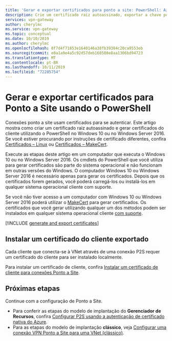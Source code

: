 ```yaml
---
title: 'Gerar e exportar certificados para ponto a site: PowerShell: Azure | Microsoft Docs'
description: Crie um certificado raiz autoassinado, exportar a chave pública e gerar os certificados do cliente usando o PowerShell no Windows 10 ou no Windows Server 2016.
services: vpn-gateway
author: cherylmc
ms.service: vpn-gateway
ms.topic: conceptual
ms.date: 10/10/2019
ms.author: cherylmc
ms.openlocfilehash: 8f7d4f71853e1640146a38fb39384c20ca9553eb
ms.sourcegitcommit: e0a1a9e4a5c92d57deb168580e8aa1306bd94723
ms.translationtype: MT
ms.contentlocale: pt-BR
ms.lasthandoff: 10/11/2019
ms.locfileid: "72285754"
---
```

# <a name="generate-and-export-certificates-for-point-to-site-using-powershell"></a>Gerar e exportar certificados para Ponto a Site usando o PowerShell

Conexões ponto a site usam certificados para se autenticar. Este artigo mostra como criar um certificado raiz autoassinado e gerar certificados do cliente utilizando o PowerShell no Windows 10 ou no Windows Server 2016. Se você estiver procurando por instruções de certificado diferentes, confira [Certificados – Linux](vpn-gateway-certificates-point-to-site-linux.md) ou [Certificados – MakeCert](vpn-gateway-certificates-point-to-site-makecert.md).

Execute as etapas deste artigo em um computador que executa o Windows 10 ou no Windows Server 2016. Os cmdlets do PowerShell que você utiliza para gerar certificados são parte do sistema operacional e não funcionam em outras versões do Windows. O computador Windows 10 ou Windows Server 2016 é necessário apenas para gerar os certificados. Depois que os certificados forem gerados, você poderá carregá-los ou instalá-los em qualquer sistema operacional cliente com suporte.

Se você não tiver acesso a um computador com Windows 10 ou Windows Server 2016 poderá utilizar o [MakeCert](vpn-gateway-certificates-point-to-site-makecert.md) para gerar certificados. Os certificados que você gerar utilizando qualquer um dos métodos podem ser instalados em qualquer sistema operacional cliente [com suporte](vpn-gateway-howto-point-to-site-resource-manager-portal.md#faq).

[!INCLUDE [generate and export certificates](../../includes/vpn-gateway-generate-export-certificates-include.md)]

## <a name="install"></a>Instalar um certificado do cliente exportado

Cada cliente que conecta-se à VNet através de uma conexão P2S requer um certificado do cliente para ser instalado localmente.

Para instalar um certificado de cliente, confira [Instalar um certificado de cliente para conexões Ponto a Site](point-to-site-how-to-vpn-client-install-azure-cert.md).

## <a name="next-steps"></a>Próximas etapas

Continue com a configuração de Ponto a Site.

* Para conferir as etapas do modelo de implantação do **Gerenciador de Recursos**, confira [Configurar P2S usando a autenticação de certificado nativa do Azure](vpn-gateway-howto-point-to-site-resource-manager-portal.md).
* Para as etapas do modelo de implantação **clássico**, veja [Configurar uma conexão VPN Ponto a Site para uma VNet (clássico)](vpn-gateway-howto-point-to-site-classic-azure-portal.md).